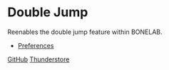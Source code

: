 # Double Jump

Reenables the double jump feature within BONELAB.

* [Preferences](DoubleJump-Preferences.md)

[GitHub](https://github.com/WeatherElectric/DoubleJump)
[Thunderstore](https://bonelab.thunderstore.io/package/SoulWithMae/DoubleJump/)